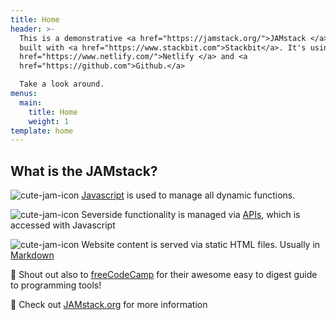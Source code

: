 ```yaml
---
title: Home
header: >-
  This is a demonstrative <a href="https://jamstack.org/">JAMstack </a> site
  built with <a href="https://www.stackbit.com">Stackbit</a>. It's using <a
  href="https://www.netlify.com/">Netlify </a> and <a
  href="https://github.com">Github.</a> 

  Take a look around. 
menus:
  main:
    title: Home
    weight: 1
template: home
---
```

## What is the JAMstack?

<img alt="cute-jam-icon" src="https://image.flaticon.com/icons/png/128/452/452660.png"> [Javascript](https://guide.freecodecamp.org/javascript/Javascript) is used to manage all dynamic functions.  

<img alt="cute-jam-icon" src="https://image.flaticon.com/icons/png/128/452/452660.png"> Severside functionality is managed via [APIs](https://guide.freecodecamp.org/computer-science/what-is-an-api/ "APIs"), which is accessed with Javascript

<img alt="cute-jam-icon" src="https://image.flaticon.com/icons/png/128/452/452660.png"> Website content is served via static HTML files. Usually in [Markdown](https://guide.freecodecamp.org/developer-tools/markdown/ "Markdown") 

🍓 Shout out also to [freeCodeCamp](https://www.freecodecamp.org/) for their awesome easy to digest guide to programming tools!

🍓 Check out [JAMstack.org](https://jamstack.org/ "JAMstack website") for more information
